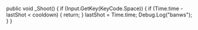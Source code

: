 public void _Shoot()
    {
        if (Input.GetKey(KeyCode.Space))
        {
            if (Time.time - lastShot < cooldown)
            {
                return;
            }
            lastShot = Time.time;
            Debug.Log("banws");
        }
    }
